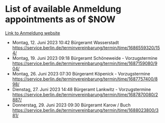 # List of available Anmeldung appointments as of $NOW
[Link to Anmeldung website](https://service.berlin.de/terminvereinbarung/termin/tag.php?termin=1&anliegen[]=120686&dienstleisterlist=122210,122217,327316,122219,327312,122227,327314,122231,327346,122243,327348,122254,122252,329742,122260,329745,122262,329748,122271,327278,122273,327274,122277,327276,330436,122280,327294,122282,327290,122284,327292,122291,327270,122285,327266,122286,327264,122296,327268,150230,329760,122297,327286,122294,327284,122312,329763,122314,329775,122304,327330,122311,327334,122309,327332,317869,122281,327352,122279,329772,122283,122276,327324,122274,327326,122267,329766,122246,327318,122251,327320,122257,327322,122208,327298,122226,327300&herkunft=http%3A%2F%2Fservice.berlin.de%2Fdienstleistung%2F120686%2F)
- Montag, 12. Juni 2023 10:42 Bürgeramt Wasserstadt https://service.berlin.de/terminvereinbarung/termin/time/1686559320/154/
- Montag, 19. Juni 2023 09:18 Bürgeramt Schöneweide - Vorzugstermine https://service.berlin.de/terminvereinbarung/termin/time/1687159080/904/
- Montag, 26. Juni 2023 07:30 Bürgeramt Köpenick - Vorzugstermine https://service.berlin.de/terminvereinbarung/termin/time/1687757400/898/
- Dienstag, 27. Juni 2023 14:48 Bürgeramt Lankwitz - Vorzugstermine https://service.berlin.de/terminvereinbarung/termin/time/1687870080/2887/
- Donnerstag, 29. Juni 2023 09:30 Bürgeramt Karow / Buch https://service.berlin.de/terminvereinbarung/termin/time/1688023800/381/

